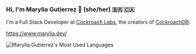 ### Hi, I'm Marylia Gutierrez 👋 (she/her) 🇧🇷 🇨🇦

I'm a Full Stack Developer at [Cockroach Labs](https://www.cockroachlabs.com/), the creators of [CockroachDB](https://github.com/cockroachdb/cockroach).

https://www.marylia.dev/

["https://github-readme-stats.vercel.app/api?username=maryliag&show_icons=true&theme=algolia"]::

![Marylia Gutierrez's Most Used Languages](https://github-readme-stats.vercel.app/api/top-langs/?username=maryliag&layout=compact&theme=algolia)
